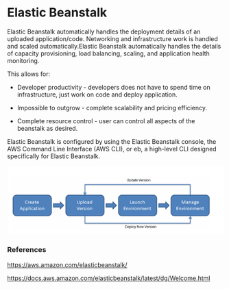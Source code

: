 # Elastic Beanstalk
Elastic Beanstalk automatically handles the deployment details of an uploaded application/code. Networking and infrastructure work is handled and scaled automatically.Elastic Beanstalk automatically handles the details of capacity provisioning, load balancing, scaling, and application health monitoring.

 This allows for:

* Developer productivity - developers does not have to spend time on infrastructure, just work on code and deploy application.

* Impossible to outgrow - complete scalability and pricing efficiency.

* Complete resource control - user can control all aspects of the beanstalk as desired.

Elastic Beanstalk is configured by using the Elastic Beanstalk console, the AWS Command Line Interface (AWS CLI), or eb, a high-level CLI designed specifically for Elastic Beanstalk.

![](../00_includes/wk04/elastic-beanstalk-deployment-diagram.png)


### References
https://aws.amazon.com/elasticbeanstalk/

https://docs.aws.amazon.com/elasticbeanstalk/latest/dg/Welcome.html


